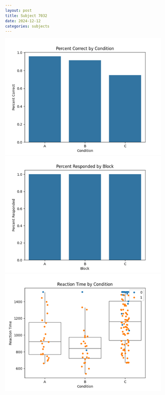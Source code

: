 ```yaml
---
layout: post
title: Subject 7032
date: 2024-12-12
categories: subjects
---
```


![](data/7032/run-1/7032_ATS_percent_correct.png)
![](data/7032/run-1/7032_ATS_percent_responded.png)
![](data/7032/run-1/7032_ATS_rt.png)
